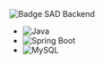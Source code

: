<img src="https://img.shields.io/badge/Systems%20Analysis%20and%20Development-(Back--End)-8A2BE2?style=for-the-badge&logo=code&logoColor=white" alt="Badge SAD Backend" />



- ![Java](https://img.shields.io/badge/Java-%23ED8B00.svg?style=flat&logo=java&logoColor=white)
- ![Spring Boot](https://img.shields.io/badge/Spring%20Boot-6DB33F?style=flat&logo=spring-boot&logoColor=white)
- ![MySQL](https://img.shields.io/badge/MySQL-4479A1?style=flat&logo=mysql&logoColor=white)


